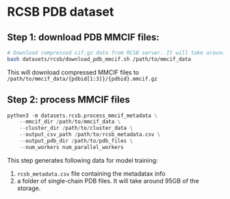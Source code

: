 # RCSB PDB dataset


## Step 1: download PDB MMCIF files:

```bash
# Download compressed cif.gz data from RCSB server. It will take around 70GB of the storage
bash datasets/rcsb/download_pdb_mmcif.sh /path/to/mmcif_data
```

This will download compressed MMCIF files to `/path/to/mmcif_data/{pdbid[1:3]}/{pdbid}.mmcif.gz`


## Step 2: process MMCIF files

```python
python3 -m datasets.rcsb.process_mmcif_metadata \
    --mmcif_dir /path/to/mmcif_data \
    --cluster_dir /path/to/cluster_data \
    --output_csv_path /path/to/rcsb_metadata.csv \
    --output_pdb_dir /path/to/pdb_files \
    --num_workers num_parallel_workers 
```

This step generates following data for model training:

1. `rcsb_metadata.csv` file containing the metadatax info
2. a folder of single-chain PDB files. It will take around 95GB of the storage.


